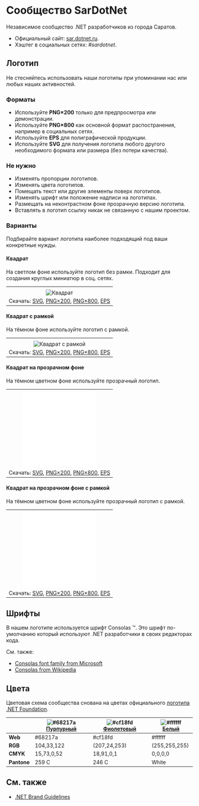 ﻿# Сообщество SarDotNet

Независимое сообщество .NET разработчиков из города Саратов.

- Официальный сайт: [sar.dotnet.ru](https://sar.dotnet.ru/).
- Хэштег в социальных сетях: _#sardotnet_.

## Логотип

Не стесняйтесь использовать наши логотипы при упоминании нас или любых наших активностей.

### Форматы

- Используйте **PNG×200** только для предпросмотра или демонстрации.
- Используйте **PNG×800** как основной формат распостранения, например в социальных сетях.
- Используйте **EPS** для полиграфической продукции.
- Используйте **SVG** для получения логотипа любого другого необходимого формата или размера (без потери качества).

### Не нужно

- Изменять пропорции логотипов.
- Изменять цвета логотипов.
- Помещать текст или другие элементы поверх логотипов.
- Изменять шрифт или положение надписи на логотипах.
- Размещать на неконтрастном фоне прозрачную версию логотипа.
- Вставлять в логотип ссылку никак не связанную с нашим проектом.

### Варианты

Подбирайте вариант логотипа наиболее подходящий под ваши конкретные нужды.

#### Квадрат

На светлом фоне используйте логотип без рамки. Подходит для создания круглых миниатюр в соц. сетях.

|       |
| :---: |
|       |
| ![Квадрат](sardotnet-logo-squared-200.png) |
| Скачать: [SVG](https://raw.githubusercontent.com/DotNetRu/BrandBook/master/Logo/Sar/sardotnet-logo-squared.svg), [PNG×200](https://raw.githubusercontent.com/DotNetRu/BrandBook/master/Logo/Sar/sardotnet-logo-squared-200.png), [PNG×800](https://raw.githubusercontent.com/DotNetRu/BrandBook/master/Logo/Sar/sardotnet-logo-squared-800.png), [EPS](https://raw.githubusercontent.com/DotNetRu/BrandBook/master/Logo/Sar/sardotnet-logo-squared.eps) |

#### Квадрат с рамкой

На тёмном фоне используйте логотип с рамкой.

|       |
| :---: |
|       |
| ![Квадрат с рамкой](sardotnet-logo-squared-bordered-200.png) |
| Скачать: [SVG](https://raw.githubusercontent.com/DotNetRu/BrandBook/master/Logo/Sar/sardotnet-logo-squared-bordered.svg), [PNG×200](https://raw.githubusercontent.com/DotNetRu/BrandBook/master/Logo/Sar/sardotnet-logo-squared-bordered-200.png), [PNG×800](https://raw.githubusercontent.com/DotNetRu/BrandBook/master/Logo/Sar/sardotnet-logo-squared-bordered-800.png), [EPS](https://raw.githubusercontent.com/DotNetRu/BrandBook/master/Logo/Sar/sardotnet-logo-squared-bordered.eps) |

#### Квадрат на прозрачном фоне

На тёмном цветном фоне используйте прозрачный логотип.

|       |
| :---: |
|       |
| ![Квадрат на прозрачном фоне](sardotnet-logo-squared-white-200.png) |
| Скачать: [SVG](https://raw.githubusercontent.com/DotNetRu/BrandBook/master/Logo/Sar/sardotnet-logo-squared-white.svg), [PNG×200](https://raw.githubusercontent.com/DotNetRu/BrandBook/master/Logo/Sar/sardotnet-logo-squared-white-200.png), [PNG×800](https://raw.githubusercontent.com/DotNetRu/BrandBook/master/Logo/Sar/sardotnet-logo-squared-white-800.png), [EPS](https://raw.githubusercontent.com/DotNetRu/BrandBook/master/Logo/Sar/sardotnet-logo-squared-white.eps) |

#### Квадрат на прозрачном фоне с рамкой

На тёмном цветном фоне используйте прозрачный логотип с рамкой.

|       |
| :---: |
|       |
| ![Квадрат на прозрачном фоне с рамкой](sardotnet-logo-squared-white-bordered-200.png) |
| Скачать: [SVG](https://raw.githubusercontent.com/DotNetRu/BrandBook/master/Logo/Sar/sardotnet-logo-squared-white-bordered.svg), [PNG×200](https://raw.githubusercontent.com/DotNetRu/BrandBook/master/Logo/Sar/sardotnet-logo-squared-white-bordered-200.png), [PNG×800](https://raw.githubusercontent.com/DotNetRu/BrandBook/master/Logo/Sar/sardotnet-logo-squared-white-bordered-800.png), [EPS](https://raw.githubusercontent.com/DotNetRu/BrandBook/master/Logo/Sar/sardotnet-logo-squared-white-bordered.eps) |

## Шрифты

В нашем логотипе используется шрифт Consolas ™. Это шрифт по-умолчанию который используют .NET разработчики в своих редакторах кода.

См. также:

- [Consolas font family from Microsoft](https://docs.microsoft.com/en-us/typography/font-list/consolas)
- [Consolas from Wikipedia](https://en.wikipedia.org/wiki/Consolas)

## Цвета

Цветовая схема сообщества снована на цветах официального [логотипа .NET Foundation](https://github.com/dotnet/swag/tree/master/logo).

|             | ![#68217a](https://placehold.it/15/68217a/ffffff?text=+) [Пурпурный](https://www.color-hex.com/color/68217a) | ![#cf18fd](https://placehold.it/15/cf18fd/ffffff?text=+) [Фиолетовый](https://www.color-hex.com/color/cf18fd) | ![#ffffff](https://placehold.it/15/ffffff/ffffff?text=+) [Белый](https://www.color-hex.com/color/ffffff) |
| ----------- | ---------- | ------------ | ------------- |
| **Web**     | #68217a    | #cf18fd      | #ffffff       |
| **RGB**     | 104,33,122 | (207,24,253) | (255,255,255) |
| **CMYK**    | 15,73,0,52 | 18,91,0,1    | 0,0,0,0       |
| **Pantone** | 259 C      | 246 C        | White         |

## См. также

- [.NET Brand Guidelines](https://github.com/dotnet/brand)

